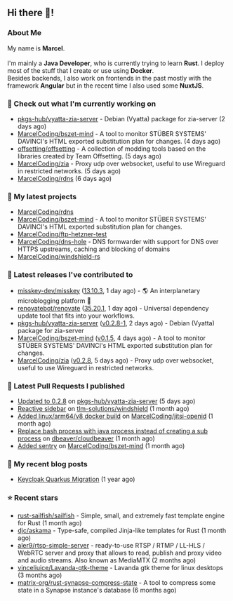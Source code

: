 ## Hi there 👋!




### About Me

My name is **Marcel**.
<br><br>
I'm mainly a **Java Developer**, who is currently trying to learn **Rust**. I deploy most of the stuff that I create or use using **Docker**.
<br>
Besides backends, I also work on frontends in the past mostly with the framework **Angular** but in the recent time I also used some **NuxtJS**. 



### 👷 Check out what I'm currently working on

- [pkgs-hub/vyatta-zia-server](https://github.com/pkgs-hub/vyatta-zia-server) - Debian (Vyatta) package for zia-server (2 days ago)
- [MarcelCoding/bszet-mind](https://github.com/MarcelCoding/bszet-mind) - A tool to monitor STÜBER SYSTEMS&#39; DAVINCI&#39;s HTML exported substitution plan for changes. (4 days ago)
- [offsetting/offsetting](https://github.com/offsetting/offsetting) - A collection of modding tools based on the libraries created by Team Offsetting. (5 days ago)
- [MarcelCoding/zia](https://github.com/MarcelCoding/zia) - Proxy udp over websocket, useful to use Wireguard in restricted networks. (5 days ago)
- [MarcelCoding/rdns](https://github.com/MarcelCoding/rdns) (6 days ago)

### 🌱 My latest projects

- [MarcelCoding/rdns](https://github.com/MarcelCoding/rdns)
- [MarcelCoding/bszet-mind](https://github.com/MarcelCoding/bszet-mind) - A tool to monitor STÜBER SYSTEMS&#39; DAVINCI&#39;s HTML exported substitution plan for changes.
- [MarcelCoding/ftp-hetzner-test](https://github.com/MarcelCoding/ftp-hetzner-test)
- [MarcelCoding/dns-hole](https://github.com/MarcelCoding/dns-hole) - DNS formwarder with support for DNS over HTTPS upstreams, caching and blocking of domains
- [MarcelCoding/windshield-rs](https://github.com/MarcelCoding/windshield-rs)

### 🔭 Latest releases I've contributed to

- [misskey-dev/misskey](https://github.com/misskey-dev/misskey) ([13.10.3](https://github.com/misskey-dev/misskey/releases/tag/13.10.3), 1 day ago) - 🌎 An interplanetary microblogging platform 🚀
- [renovatebot/renovate](https://github.com/renovatebot/renovate) ([35.20.1](https://github.com/renovatebot/renovate/releases/tag/35.20.1), 1 day ago) - Universal dependency update tool that fits into your workflows.
- [pkgs-hub/vyatta-zia-server](https://github.com/pkgs-hub/vyatta-zia-server) ([v0.2.8-1](https://github.com/pkgs-hub/vyatta-zia-server/releases/tag/v0.2.8-1), 2 days ago) - Debian (Vyatta) package for zia-server
- [MarcelCoding/bszet-mind](https://github.com/MarcelCoding/bszet-mind) ([v0.1.5](https://github.com/MarcelCoding/bszet-mind/releases/tag/v0.1.5), 4 days ago) - A tool to monitor STÜBER SYSTEMS&#39; DAVINCI&#39;s HTML exported substitution plan for changes.
- [MarcelCoding/zia](https://github.com/MarcelCoding/zia) ([v0.2.8](https://github.com/MarcelCoding/zia/releases/tag/v0.2.8), 5 days ago) - Proxy udp over websocket, useful to use Wireguard in restricted networks.

### 🔨 Latest Pull Requests I published

- [Updated to 0.2.8](https://github.com/pkgs-hub/vyatta-zia-server/pull/3) on [pkgs-hub/vyatta-zia-server](https://github.com/pkgs-hub/vyatta-zia-server) (5 days ago)
- [Reactive sidebar](https://github.com/tlm-solutions/windshield/pull/25) on [tlm-solutions/windshield](https://github.com/tlm-solutions/windshield) (1 month ago)
- [Added linux/arm64/v8 docker build](https://github.com/MarcelCoding/jitsi-openid/pull/183) on [MarcelCoding/jitsi-openid](https://github.com/MarcelCoding/jitsi-openid) (1 month ago)
- [Replace bash process with java process instead of creating a sub process](https://github.com/dbeaver/cloudbeaver/pull/1452) on [dbeaver/cloudbeaver](https://github.com/dbeaver/cloudbeaver) (1 month ago)
- [Added sentry](https://github.com/MarcelCoding/bszet-mind/pull/12) on [MarcelCoding/bszet-mind](https://github.com/MarcelCoding/bszet-mind) (1 month ago)

### 📜 My recent blog posts

- [Keycloak Quarkus Migration](https://m4rc3l.de/blog/keycloak-quarkus-migration) (1 year ago)

### ⭐ Recent stars

- [rust-sailfish/sailfish](https://github.com/rust-sailfish/sailfish) - Simple, small, and extremely fast template engine for Rust (1 month ago)
- [djc/askama](https://github.com/djc/askama) - Type-safe, compiled Jinja-like templates for Rust (1 month ago)
- [aler9/rtsp-simple-server](https://github.com/aler9/rtsp-simple-server) - ready-to-use RTSP / RTMP / LL-HLS / WebRTC server and proxy that allows to read, publish and proxy video and audio streams. Also known as MediaMTX (2 months ago)
- [vinceliuice/Lavanda-gtk-theme](https://github.com/vinceliuice/Lavanda-gtk-theme) - Lavanda gtk theme for linux desktops (3 months ago)
- [matrix-org/rust-synapse-compress-state](https://github.com/matrix-org/rust-synapse-compress-state) - A tool to compress some state in a Synapse instance&#39;s database (6 months ago)
